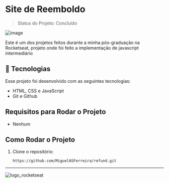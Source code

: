 # Site de Reemboldo
> Status do Projeto: Concluído

![image](https://github.com/user-attachments/assets/b49c5798-3348-40af-8570-bb17c3beb1f2)

Este é um dos projetos feitos durante a minha pós-graduação na Rocketseat, projeto onde foi feito a implementação de javascript intermediário

## 🚀 Tecnologias

Esse projeto foi desenvolvido com as seguintes tecnologias:

- HTML, CSS e JavaScript
- Git e Github

## Requisitos para Rodar o Projeto
 - Nenhum
## Como Rodar o Projeto

1. Clone o repositório:
   
   ```bash
   https://github.com/MiguelASFerreira/refund.git
---
![logo_rocketseat](https://github.com/user-attachments/assets/e14b2dec-f2bb-451e-b650-bf83f767d714)
